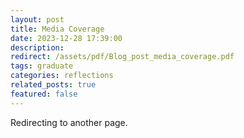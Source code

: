 ```yaml
---
layout: post
title: Media Coverage
date: 2023-12-28 17:39:00
description: 
redirect: /assets/pdf/Blog_post_media_coverage.pdf
tags: graduate
categories: reflections 
related_posts: true
featured: false
---
```


Redirecting to another page.

